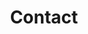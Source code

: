 ---
title: Contact
featured_image: "images/notebook.jpg"
description: We'd love to hear from you
layout: contact
---